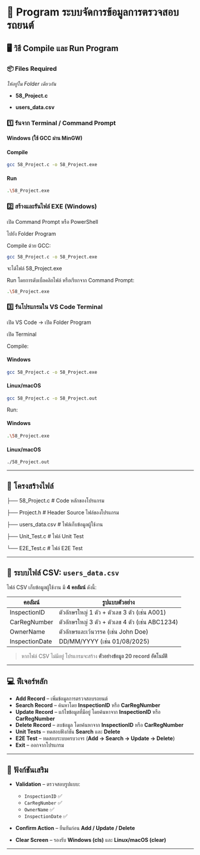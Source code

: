 # 🚙 Program ระบบจัดการข้อมูลการตรวจสอบรถยนต์

## 🖥 วิธี Compile และ Run Program
### 📦 Files Required
  *ให้อยู่ใน Folder เดียวกัน*
  - **58_Project.c**
  
  - **users_data.csv**

### 1️⃣ รันจาก Terminal / Command Prompt

**Windows (ใช้ GCC ผ่าน MinGW)**
#### Compile
```bash 
gcc 58_Project.c -o 58_Project.exe
```

#### Run
```bash
.\58_Project.exe
```

### 2️⃣ สร้างและรันไฟล์ EXE (Windows)
เปิด Command Prompt หรือ PowerShell

ไปยัง Folder Program


Compile ด้วย GCC:
```bash 
gcc 58_Project.c -o 58_Project.exe
```
จะได้ไฟล์ 58_Project.exe

Run โดยการดับเบิ้ลคลิกไฟล์ 
หรือเรียกจาก Command Prompt:
```bash 
.\58_Project.exe
```
### 3️⃣ รันโปรแกรมใน VS Code Terminal
เปิด VS Code → เปิด Folder Program

เปิด Terminal

Compile:

#### Windows
```bash 
gcc 58_Project.c -o 58_Project.exe
```
#### Linux/macOS
```bash 
gcc 58_Project.c -o 58_Project.out
```
Run:
#### Windows
```bash 
.\58_Project.exe
```
#### Linux/macOS
```bash 
./58_Project.out
```

---

## 📁 โครงสร้างไฟล์
├── 58_Project.c                     # Code หลักของโปรแกรม

├── Project.h                        # Header Source ไฟล์ของโปรแกรม

├── users_data.csv                  # ไฟล์เก็บข้อมูลผู้ใช้งาน

├── Unit_Test.c                     # ไฟล์ Unit Test

└── E2E_Test.c                      # ไฟล์ E2E Test

---

## 💾 ระบบไฟล์ CSV: `users_data.csv`

ไฟล์ CSV เก็บข้อมูลผู้ใช้งาน มี **4 คอลัมน์** ดังนี้:

| คอลัมน์          | รูปแบบตัวอย่าง |
|------------------|----------------|
| InspectionID      | ตัวอักษรใหญ่ 1 ตัว + ตัวเลข 3 ตัว (เช่น A001) |
| CarRegNumber      | ตัวอักษรใหญ่ 3 ตัว + ตัวเลข 4 ตัว (เช่น ABC1234) |
| OwnerName         | ตัวอักษรและเว้นวรรค (เช่น John Doe) |
| InspectionDate    | DD/MM/YYYY (เช่น 01/08/2025) |

> หากไฟล์ CSV ไม่มีอยู่ โปรแกรมจะสร้าง **ตัวอย่างข้อมูล 20 record อัตโนมัติ**

---

## 💻 ฟีเจอร์หลัก

- **Add Record** – เพิ่มข้อมูลการตรวจสอบรถยนต์  
- **Search Record** – ค้นหาโดย **InspectionID** หรือ **CarRegNumber**  
- **Update Record** – แก้ไขข้อมูลที่มีอยู่ โดยค้นหาจาก **InspectionID** หรือ **CarRegNumber**  
- **Delete Record** – ลบข้อมูล โดยค้นหาจาก **InspectionID** หรือ **CarRegNumber**  
- **Unit Tests** – ทดสอบฟังก์ชัน **Search** และ **Delete**  
- **E2E Test** – ทดสอบระบบครบวงจร (**Add → Search → Update → Delete**)  
- **Exit** – ออกจากโปรแกรม  

---

## 📝 ฟังก์ชันเสริม

- **Validation** – ตรวจสอบรูปแบบ:  
  - `InspectionID` ✅  
  - `CarRegNumber` ✅  
  - `OwnerName` ✅  
  - `InspectionDate` ✅  

- **Confirm Action** – ยืนยันก่อน **Add / Update / Delete**  
- **Clear Screen** – รองรับ **Windows (cls)** และ **Linux/macOS (clear)**  

---

